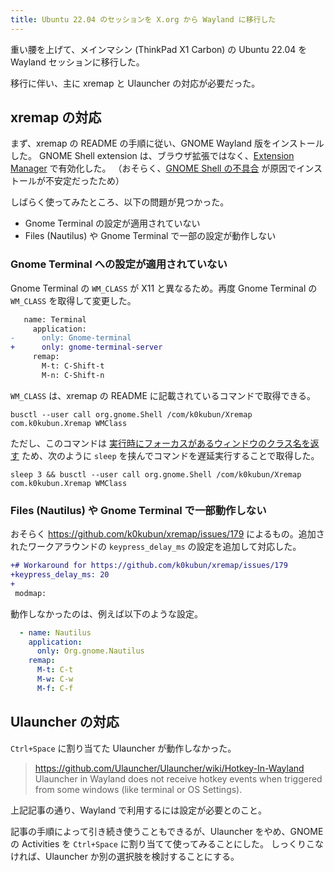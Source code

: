 ```yaml
---
title: Ubuntu 22.04 のセッションを X.org から Wayland に移行した
---
```


重い腰を上げて、メインマシン (ThinkPad X1 Carbon) の Ubuntu 22.04 を Wayland セッションに移行した。

移行に伴い、主に xremap と Ulauncher の対応が必要だった。

## xremap の対応

まず、xremap の README の手順に従い、GNOME Wayland 版をインストールした。
GNOME Shell extension は、ブラウザ拡張ではなく、[Extension Manager](https://github.com/mjakeman/extension-manager) で有効化した。
（おそらく、[GNOME Shell の不具合](https://askubuntu.com/questions/1418937/your-native-host-connector-do-not-support-following-apis-v6) が原因でインストールが不安定だったため）

しばらく使ってみたところ、以下の問題が見つかった。

- Gnome Terminal の設定が適用されていない
- Files (Nautilus) や Gnome Terminal で一部の設定が動作しない

### Gnome Terminal への設定が適用されていない

Gnome Terminal の `WM_CLASS` が X11 と異なるため。再度 Gnome Terminal の `WM_CLASS` を取得して変更した。

```diff
   name: Terminal
     application:
-      only: Gnome-terminal
+      only: gnome-terminal-server
     remap:
       M-t: C-Shift-t
       M-n: C-Shift-n
```

`WM_CLASS` は、xremap の README に記載されているコマンドで取得できる。
```
busctl --user call org.gnome.Shell /com/k0kubun/Xremap com.k0kubun.Xremap WMClass
```

ただし、このコマンドは [実行時にフォーカスがあるウィンドウのクラス名を返す](https://github.com/xremap/xremap-gnome/blob/9a2cc17b2c8288fd8e3ef0c8d8d1bcda45682541/extension.js#L46-L49) ため、次のように `sleep` を挟んでコマンドを遅延実行することで取得した。
```
sleep 3 && busctl --user call org.gnome.Shell /com/k0kubun/Xremap com.k0kubun.Xremap WMClass
```

### Files (Nautilus) や Gnome Terminal で一部動作しない

おそらく https://github.com/k0kubun/xremap/issues/179 によるもの。追加されたワークアラウンドの `keypress_delay_ms` の設定を追加して対応した。

```diff
+# Workaround for https://github.com/k0kubun/xremap/issues/179
+keypress_delay_ms: 20
+
 modmap:
```

動作しなかったのは、例えば以下のような設定。
```yaml
  - name: Nautilus
    application:
      only: Org.gnome.Nautilus
    remap:
      M-t: C-t
      M-w: C-w
      M-f: C-f
```

## Ulauncher の対応

`Ctrl+Space` に割り当てた Ulauncher が動作しなかった。

> https://github.com/Ulauncher/Ulauncher/wiki/Hotkey-In-Wayland
> Ulauncher in Wayland does not receive hotkey events when triggered from some windows (like terminal or OS Settings).
 
上記記事の通り、Wayland で利用するには設定が必要とのこと。

記事の手順によって引き続き使うこともできるが、Ulauncher をやめ、GNOME の Activities を `Ctrl+Space` に割り当てて使ってみることにした。
しっくりこなければ、Ulauncher か別の選択肢を検討することにする。

